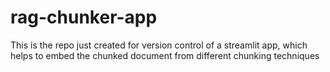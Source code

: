 # rag-chunker-app
This is the repo just created for version control of a streamlit app, which helps to embed the chunked document from different chunking techniques
